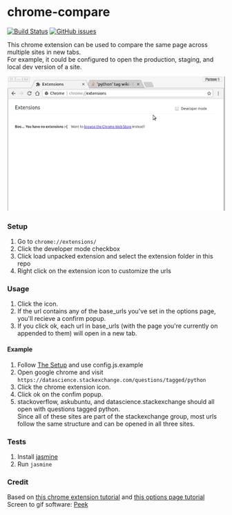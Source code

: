 # chrome-compare 

[![Build Status](https://travis-ci.org/ConorSheehan1/chrome-compare.svg?branch=master)](https://travis-ci.org/ConorSheehan1/chrome-compare)
[![GitHub issues](https://img.shields.io/github/issues/ConorSheehan1/chrome-compare.svg)](ConorSheehan1/chrome-compare/issues)

This chrome extension can be used to compare the same page across multiple sites in new tabs.  
For example, it could be configured to open the production, staging, and local dev version of a site.  

![setup gif](setup.gif)

### Setup
1. Go to ```chrome://extensions/```  
1. Click the developer mode checkbox  
1. Click load unpacked extension and select the extension folder in this repo
1. Right click on the extension icon to customize the urls

### Usage
1. Click the icon.  
1. If the url contains any of the base_urls you've set in the options page, you'll recieve a confirm popup.  
1. If you click ok, each url in base_urls (with the page you're currently on appended to them) will open in a new tab.

#### Example
1. Follow [The Setup](#setup) and use config.js.example
1. Open google chrome and visit ```https://datascience.stackexchange.com/questions/tagged/python```
1. Click the chrome extension icon.
1. Click ok on the confim popup.
1. stackoverflow, askubuntu, and datascience.stackexchange should all open with questions tagged python.  
    Since all of these sites are part of the stackexchange group, most urls follow the same structure and can be opened in all three sites.

### Tests
1. Install [jasmine](https://github.com/jasmine/jasmine)
1. Run ```jasmine```

### Credit
Based on [this chrome extension tutorial](https://robots.thoughtbot.com/how-to-make-a-chrome-extension#load-your-extension-into-chrome)
and [this options page tutorial](https://www.youtube.com/watch?v=d4RPNh_m8gc)  
Screen to gif software: [Peek](https://github.com/phw/peek)  
